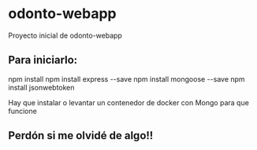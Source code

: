# odonto-webapp
Proyecto inicial de odonto-webapp

## Para iniciarlo:

npm install
npm install express --save
npm install mongoose --save
npm install jsonwebtoken


Hay que instalar o levantar un contenedor de docker con Mongo para que funcione 

## Perdón si me olvidé de algo!!
